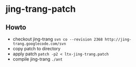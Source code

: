 # jing-trang-patch

## Howto

* checkout jing-trang
`svn co --revision 2368 http://jing-trang.googlecode.com/svn`
* copy patch to directory
* apply patch
`patch -p2 < ltx-jing-trang.patch`
* compile jing-trang
`./ant`

